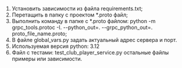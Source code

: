 1. Установить зависимости из файла requirements.txt;
2. Перетащить в папку с проектом *.proto файл;
3. Выполнить команду в папке с *.proto файлом:   python -m grpc_tools.protoc -I. --python_out=. --grpc_python_out=. proto_file_name.proto;
4. В файле global_vars.py задать актуальный адрес сервера и порт.
5. Используемая версия python: 3.12
6. Файл с тестами: test_club_player_service.py остальные файлы примеры или зависимости.
